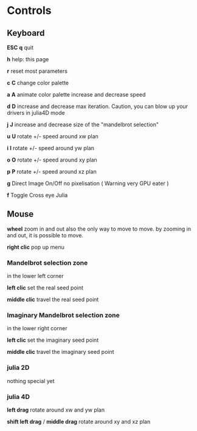 # Controls #

## Keyboard ##

**ESC** **q** quit

**h** help: this page

**r** reset most parameters

**c** **C** change color palette

**a** **A** animate color palette increase and decrease speed

**d** **D** increase and decrease max iteration.
Caution, you can blow up your drivers in julia4D mode

**j** **J** increase and decrease size of the "mandelbrot selection"

**u** **U** rotate +/- speed around xw plan

**i** **I** rotate +/- speed around yw plan

**o** **O** rotate +/- speed around xy plan

**p** **P** rotate +/- speed around xz plan

**g** Direct Image On/Off no pixelisation ( Warning very GPU eater )

**f** Toggle Cross eye Julia

## Mouse ##

**wheel** zoom in and out also the only way to move to move. by zooming in and out, it is possible to move.

**right clic** pop up menu

### Mandelbrot selection zone ###
in the lower left corner

**left clic** set the real seed point

**middle clic** travel the real seed point

### Imaginary Mandelbrot selection zone ###
in the lower right corner

**left clic** set the imaginary seed point

**middle clic** travel the imaginary seed point



### julia 2D ###

nothing special yet

### julia 4D ###

**left drag** rotate around xw and yw plan

**shift left drag** / **middle drag** rotate around xy and xz plan